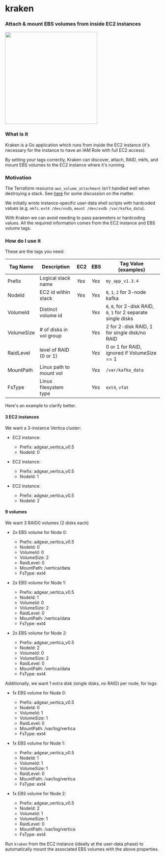 # kraken
### Attach & mount EBS volumes from inside EC2 instances

<img src="./.github/kraken-logo.png" width="300">

### What is it

Kraken is a Go application which runs from inside the EC2 instance (it's necessary for the instance to have an IAM Role with full EC2 access).

By setting your tags correctly, Kraken can discover, attach, RAID, mkfs, and mount EBS volumes to the EC2 instance where it's running.

### Motivation

The Terraform resource `aws_volume_attachment` isn't handled well when destroying a stack. See [here](https://github.com/hashicorp/terraform/issues/9000) for some discussion on the matter.

We initially wrote instance-specific user-data shell scripts with hardcoded values (e.g. `mkfs.ext4 /dev/xvdb`, `mount /dev/xvdb /var/kafka_data`).

With Kraken we can avoid needing to pass parameters or hardcoding values. All the required information comes from the EC2 instance and EBS volume tags.

### How do I use it

These are the tags you need:

| Tag Name   | Description             | EC2     | EBS    | Tag Value (examples)                                             |
| ---------- | ----------------------- | ------- | -----  | ---------------------------------------------------------------- |
| Prefix     | Logical stack name      | *Yes*   | *Yes*  | `my_app_v1.3.4`                                                  |
| NodeId     | EC2 id within stack     | *Yes*   | *Yes*  | `0`, `1`, `2` for 3-node kafka                                   |
| VolumeId   | Distinct volume id      |         | *Yes*  | `0`, `0`, for 2-disk RAID, `0`, `1` for 2 separate single disks  |
| VolumeSize | # of disks in vol group |         | *Yes*  | 2 for 2-disk RAID, 1 for single disk/no RAID                     |
| RaidLevel  | level of RAID (0 or 1)  |         | *Yes*  | 0 or 1 for RAID, ignored if VolumeSize == 1                      |
| MountPath  | Linux path to mount vol |         | *Yes*  | `/var/kafka_data`                                                |
| FsType     | Linux filesystem type   |         | *Yes*  | `ext4`, `vfat`                                                   |

Here's an example to clarify better.

#### 3 EC2 instances

We want a 3-instance Vertica cluster:

* EC2 instance:
    * Prefix: adgear_vertica_v0.5 
    * NodeId: 0

* EC2 instance:
    * Prefix: adgear_vertica_v0.5 
    * NodeId: 1

* EC2 instance:
    * Prefix: adgear_vertica_v0.5 
    * NodeId: 2

#### 9 volumes

We want 3 RAID0 volumes (2 disks each)

* 2x EBS volume for Node 0:
    * Prefix: adgear_vertica_v0.5
    * NodeId: 0
    * VolumeId: 0
    * VolumeSize: 2
    * RaidLevel: 0
    * MountPath: /vertica/data
    * FsType: ext4

* 2x EBS volume for Node 1:
    * Prefix: adgear_vertica_v0.5
    * NodeId: 1
    * VolumeId: 0
    * VolumeSize: 2
    * RaidLevel: 0
    * MountPath: /vertica/data
    * FsType: ext4

* 2x EBS volume for Node 2:
    * Prefix: adgear_vertica_v0.5
    * NodeId: 2
    * VolumeId: 0
    * VolumeSize: 2
    * RaidLevel: 0
    * MountPath: /vertica/data
    * FsType: ext4

Additionally, we want 1 extra disk (single disks, no RAID) per node, for logs:

* 1x EBS volume for Node 0:
    * Prefix: adgear_vertica_v0.5
    * NodeId: 0
    * VolumeId: 1
    * VolumeSize: 1
    * RaidLevel: 0
    * MountPath: /var/log/vertica
    * FsType: ext4

* 1x EBS volume for Node 1:
    * Prefix: adgear_vertica_v0.5
    * NodeId: 1
    * VolumeId: 1
    * VolumeSize: 1
    * RaidLevel: 0
    * MountPath: /var/log/vertica
    * FsType: ext4

* 1x EBS volume for Node 2:
    * Prefix: adgear_vertica_v0.5
    * NodeId: 2
    * VolumeId: 1
    * VolumeSize: 1
    * RaidLevel: 0
    * MountPath: /var/log/vertica
    * FsType: ext4

Run `kraken` from the EC2 instance (ideally at the user-data phase) to automatically mount the associated EBS volumes with the above properties.
